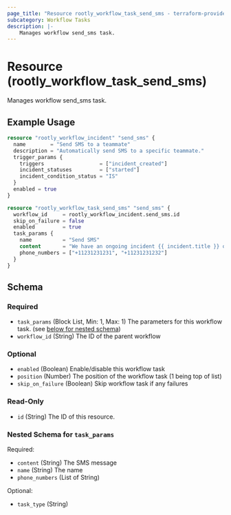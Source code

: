 ```yaml
---
page_title: "Resource rootly_workflow_task_send_sms - terraform-provider-rootly"
subcategory: Workflow Tasks
description: |-
    Manages workflow send_sms task.
---
```


# Resource (rootly_workflow_task_send_sms)

Manages workflow send_sms task.

## Example Usage

```terraform
resource "rootly_workflow_incident" "send_sms" {
  name        = "Send SMS to a teammate"
  description = "Automatically send SMS to a specific teammate."
  trigger_params {
    triggers                  = ["incident_created"]
    incident_statuses         = ["started"]
    incident_condition_status = "IS"
  }
  enabled = true
}

resource "rootly_workflow_task_send_sms" "send_sms" {
  workflow_id     = rootly_workflow_incident.send_sms.id
  skip_on_failure = false
  enabled         = true
  task_params {
    name          = "Send SMS"
    content       = "We have an ongoing incident {{ incident.title }} of severity {{ incident.severity }} and your assistance is required."
    phone_numbers = ["+11231231231", "+11231231232"]
  }
}
```

<!-- schema generated by tfplugindocs -->
## Schema

### Required

- `task_params` (Block List, Min: 1, Max: 1) The parameters for this workflow task. (see [below for nested schema](#nestedblock--task_params))
- `workflow_id` (String) The ID of the parent workflow

### Optional

- `enabled` (Boolean) Enable/disable this workflow task
- `position` (Number) The position of the workflow task (1 being top of list)
- `skip_on_failure` (Boolean) Skip workflow task if any failures

### Read-Only

- `id` (String) The ID of this resource.

<a id="nestedblock--task_params"></a>
### Nested Schema for `task_params`

Required:

- `content` (String) The SMS message
- `name` (String) The name
- `phone_numbers` (List of String)

Optional:

- `task_type` (String)
